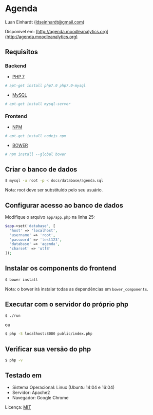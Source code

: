# Agenda

Luan Einhardt (<ldseinhardt@gmail.com>)

Disponível em: [http://agenda.moodleanalytics.org](http://agenda.moodleanalytics.org)

## Requisitos

### Backend

* [PHP 7](http://php.net)

```bash
# apt-get install php7.0 php7.0-mysql
```

* [MySQL](http://mysql.com)

```bash
# apt-get install mysql-server
```

### Frontend

* [NPM](http://www.npmjs.com)

```bash
# apt-get install nodejs npm
```

* [BOWER](http://bower.io)

```bash
# npm install --global bower
```

## Criar o banco de dados

```bash
$ mysql -u root -p < docs/database/agenda.sql
```

Nota: root deve ser substituído pelo seu usuário.

## Configurar acesso ao banco de dados

Modifique o arquivo `app/app.php` na linha 25:

```php
$app->set('database', [
  'host' => 'localhost',
  'username' => 'root',
  'password' => 'test123',
  'database' => 'agenda',
  'charset' => 'utf8'
]);
```
## Instalar os components do frontend

```bash
$ bower install
```

Nota: o bower irá instalar todas as dependências em `bower_components`.

## Executar com o servidor do próprio php

```bash
$ ./run
```

ou

```bash
$ php -S localhost:8080 public/index.php
```

## Verificar sua versão do php

```bash
$ php -v
```

## Testado em

- Sistema Operacional: Linux (Ubuntu 14:04 e 16:04)
- Servidor: Apache2
- Navegador: Google Chrome

Licença: [MIT](LICENSE)
